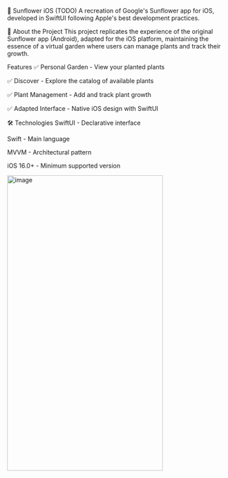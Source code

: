 🌻 Sunflower iOS (TODO)
A recreation of Google's Sunflower app for iOS, developed in SwiftUI following Apple's best development practices.

📱 About the Project
This project replicates the experience of the original Sunflower app (Android), adapted for the iOS platform, maintaining the essence of a virtual garden where users can manage plants and track their growth.

Features
✅ Personal Garden - View your planted plants

✅ Discover - Explore the catalog of available plants

✅ Plant Management - Add and track plant growth

✅ Adapted Interface - Native iOS design with SwiftUI

🛠 Technologies
SwiftUI - Declarative interface

Swift - Main language

MVVM - Architectural pattern

iOS 16.0+ - Minimum supported version

<img width="360" height="682" alt="image" src="https://github.com/user-attachments/assets/91cdf8f7-5398-4c60-89d7-ed048e9ead65" />

